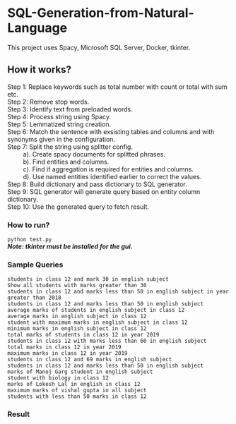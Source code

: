 # SQL-Generation-from-Natural-Language

This project uses Spacy, Microsoft SQL Server, Docker, tkinter.

## How it works?
Step 1: Replace keywords such as total number with count or total with sum etc.<br>
Step 2: Remove stop words.<br>
Step 3: Identify text from preloaded words.<br>
Step 4: Process string using Spacy.<br>
Step 5: Lemmatized string creation.<br>
Step 6: Match the sentence with exsisting tables and columns and with synonyms given in the configuration.<br>
Step 7: Split the string using splitter config.<br>
&nbsp; &nbsp; &nbsp; &nbsp; &nbsp;a). Create spacy documents for splitted phrases.<br>
&nbsp; &nbsp; &nbsp; &nbsp; &nbsp;b). Find entities and columns.<br>
&nbsp; &nbsp; &nbsp; &nbsp; &nbsp;c). Find if aggregation is required for entities and columns.<br>
&nbsp; &nbsp; &nbsp; &nbsp; &nbsp;d). Use named entities identified earlier to correct the values.<br>
Step 8: Build dictionary and pass dictionary to SQL generator.<br>
Step 9: SQL generator will generate query based on entity column dictionary.<br>
Step 10: Use the generated query to fetch result.<br>

### How to run?
``` python test.py ```<br>
***Note: tkinter must be installed for the gui.***<br>

### Sample Queries
```
students in class 12 and mark 30 in english subject
Show all students with marks greater than 30
students in class 12 and marks less than 50 in english subject in year greater than 2018
students in class 12 and marks less than 50 in english subject
average marks of students in english subject in class 12
average marks in english subject in class 12
student with maximum marks in english subject in class 12
minimum marks in english subject in class 12
total marks of students in class 12 in year 2019
students in class 12 with marks less than 60 in english subject
total marks in class 12 in year 2019
maximum marks in class 12 in year 2019
students in class 12 and 69 marks in english subject
students in class 12 and marks less than 50 in english subject
marks of Manoj Garg student in english subject
student with biology in class 12
marks of Lokesh Lal in english in class 12
maximum marks of vishal gupta in all subject
students with less than 50 marks in class 12
```
### Result
